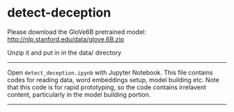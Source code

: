 # detect-deception

Please download the GloVe6B pretrained model: http://nlp.stanford.edu/data/glove.6B.zip

Unzip it and put in in the data/ directory

---------------------------------------------------------------------------------------



Open `detect_deception.ipynb` with Jupyter Notebook. This file contains codes for reading data, 
word embeddings setup, model building etc. Note that this code is for rapid prototyping, 
so the code contains irrelavent content, particularly in the model building portion.



---------------------------------------------------------------------------------------




